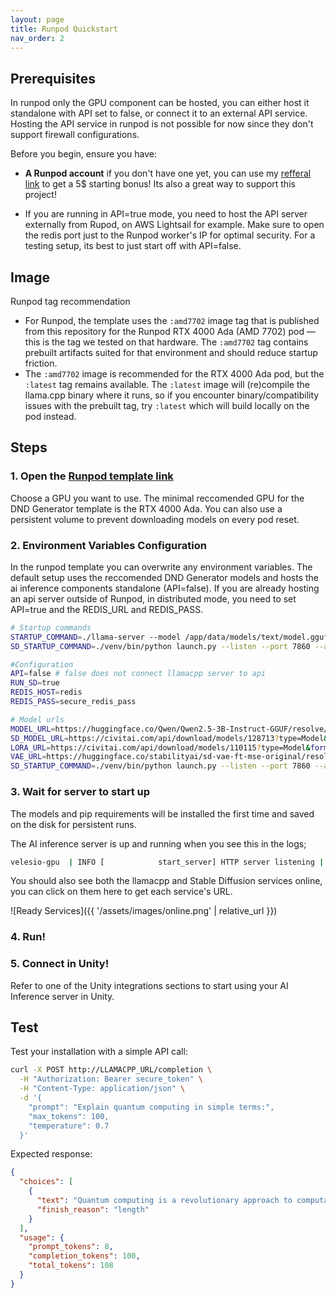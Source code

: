 ```yaml
---
layout: page
title: Runpod Quickstart
nav_order: 2
---
```


## Prerequisites

In runpod only the GPU component can be hosted, you can either host it standalone with API set to false, or connect it to an external API service. Hosting the API service in runpod is not possible for now since they don't support firewall configurations.

Before you begin, ensure you have:

- **A Runpod account** if you don't have one yet, you can use my [refferal link](https://runpod.io?ref=muhg2w55) to get a 5$ starting bonus!  Its also a great way to support this project!

- If you are running in API=true mode, you need to host the API server externally from Rupod, on AWS Lightsail for example. Make sure to open the redis port just to the Runpod worker's IP for optimal security. For a testing setup, its best to just start off with API=false.

## Image

Runpod tag recommendation

- For Runpod, the template uses the `:amd7702` image tag that is published from this repository for the Runpod RTX 4000 Ada (AMD 7702) pod — this is the tag we tested on that hardware. The `:amd7702` tag contains prebuilt artifacts suited for that environment and should reduce startup friction.
- The `:amd7702` image is recommended for the RTX 4000 Ada pod, but the `:latest` tag remains available. The `:latest` image will (re)compile the llama.cpp binary where it runs, so if you encounter binary/compatibility issues with the prebuilt tag, try `:latest` which will build locally on the pod instead.

## Steps

### 1. Open the [Runpod template link](https://console.runpod.io/hub/template/velesio-ai-server?id=8yqg0h6ps1)

Choose a GPU you want to use. The minimal reccomended GPU for the DND Generator template is the RTX 4000 Ada. You can also use a persistent volume to prevent downloading models on every pod reset.

### 2. Environment Variables Configuration

In the runpod template you can overwrite any environment variables. The default setup uses the reccomended DND Generator models and hosts the ai inference components standalone (API=false). If you are already hosting an api server outside of Runpod, in distributed mode, you need to set API=true and the REDIS_URL and REDIS_PASS.

```bash
# Startup commands
STARTUP_COMMAND=./llama-server --model /app/data/models/text/model.gguf --host 0.0.0.0 --port 1337 --gpu-layers 37 --template chatml
SD_STARTUP_COMMAND=./venv/bin/python launch.py --listen --port 7860 --api --nowebui --skip-torch-cuda-test --no-half-vae --medvram --xformers --skip-version-check

#Configuration
API=false # false does not connect llamacpp server to api
RUN_SD=true
REDIS_HOST=redis
REDIS_PASS=secure_redis_pass

# Model urls
MODEL_URL=https://huggingface.co/Qwen/Qwen2.5-3B-Instruct-GGUF/resolve/main/qwen2.5-3b-instruct-q8_0.gguf
SD_MODEL_URL=https://civitai.com/api/download/models/128713?type=Model&format=SafeTensor&size=pruned&fp=fp16
LORA_URL=https://civitai.com/api/download/models/110115?type=Model&format=SafeTensor
VAE_URL=https://huggingface.co/stabilityai/sd-vae-ft-mse-original/resolve/main/vae-ft-mse-840000-ema-pruned.safetensors
SD_STARTUP_COMMAND=./venv/bin/python launch.py --listen --port 7860 --api --skip-torch-cuda-test --no-half-vae --medvram --xformers --skip-version-check
```

### 3. Wait for server to start up

The models and pip requirements will be installed the first time and saved on the disk for persistent runs.

The AI inference server is up and running when you see this in the logs;
```bash
velesio-gpu  | INFO [            start_server] HTTP server listening | tid="135629304680448" timestamp=1760540334 n_threads_http="11" port="1337" hostname="0.0.0.0"
```

You should also see both the llamacpp and Stable Diffusion services online, you can click on them here to get each service's URL.

![Ready Services]({{ '/assets/images/online.png' | relative_url }})

### 4. Run!

### 5. Connect in Unity!

Refer to one of the Unity integrations sections to start using your AI Inference server in Unity.

## Test

Test your installation with a simple API call:

```bash
curl -X POST http://LLAMACPP_URL/completion \
  -H "Authorization: Bearer secure_token" \
  -H "Content-Type: application/json" \
  -d '{
    "prompt": "Explain quantum computing in simple terms:",
    "max_tokens": 100,
    "temperature": 0.7
  }'
```

Expected response:
```json
{
  "choices": [
    {
      "text": "Quantum computing is a revolutionary approach to computation...",
      "finish_reason": "length"
    }
  ],
  "usage": {
    "prompt_tokens": 8,
    "completion_tokens": 100,
    "total_tokens": 108
  }
}
```